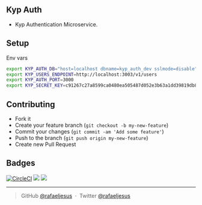 ## Kyp Auth

* Kyp Authentication Microservice.

## Setup

Env vars
```bash
export KYP_AUTH_DB="host=localhost dbname=kyp_auth_dev sslmode=disable"
export KYP_USERS_ENDPOINT=http://localhost:3003/v1/users
export KYP_AUTH_PORT=3000
export KYP_SECRET_KEY=c91267c27a8599ca0480ea505487d052e3b63a1dd39819db853225a518200399
```

## Contributing
- Fork it
- Create your feature branch (`git checkout -b my-new-feature`)
- Commit your changes (`git commit -am 'Add some feature'`)
- Push to the branch (`git push origin my-new-feature`)
- Create new Pull Request

## Badges
[![CircleCI](https://circleci.com/gh/rafaeljesus/kyp-auth.svg?style=svg)](https://circleci.com/gh/rafaeljesus/kyp-auth)
[![](https://images.microbadger.com/badges/image/rafaeljesus/kyp-auth.svg)](https://microbadger.com/images/rafaeljesus/kyp-auth "Get your own image badge on microbadger.com")
[![](https://images.microbadger.com/badges/version/rafaeljesus/kyp-auth.svg)](https://microbadger.com/images/rafaeljesus/kyp-auth "Get your own version badge on microbadger.com")

---

> GitHub [@rafaeljesus](https://github.com/rafaeljesus) &nbsp;&middot;&nbsp;
> Twitter [@rafaeljesus](https://twitter.com/_jesus_rafael)
